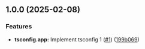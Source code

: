 ## 1.0.0 (2025-02-08)

### Features

* **tsconfig.app:** Implement tsconfig 1 ([#1](https://github.com/wakamsha/learn-semantic-release2/issues/1)) ([199b069](https://github.com/wakamsha/learn-semantic-release2/commit/199b069609dde13b499f51d3f583fa176d289a6d))
